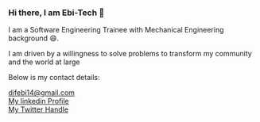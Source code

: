 ### Hi there, I am Ebi-Tech 👋

I am a Software Engineering Trainee with Mechanical Engineering background 😄. 

<p>I am driven by a willingness to solve problems to transform  my community and the world at large</p>

<p title="My social media contact">Below is my contact details:</p>
<a href="difebi14@gmail.com">difebi14@gmail.com</a> <br>
<a href="https://www.linkedin.com/in/divine-ifechukwude-68b827239?lipi=urn%3Ali%3Apage%3Ad_flagship3_profile_view_base_contact_details%3BMvGIl9B%2BQmaQJ1YD5nHOOA%3D%3D">My linkedin Profile</a> <br>
<a href="https://twitter.com/DivineIfechukw1">My Twitter Handle</a>

<!--
**Ebi-Tech/Ebi-Tech** is a ✨ _special_ ✨ repository because its `README.md` (this file) appears on your GitHub profile.

Here are some ideas to get you started:

- 🔭 I’m currently working on ...
- 🌱 I’m currently learning ...
- 👯 I’m looking to collaborate on ...
- 🤔 I’m looking for help with ...
- 💬 Ask me about ...
- 📫 How to reach me: ...
- 😄 Pronouns: ...
- ⚡ Fun fact: ...
-->
